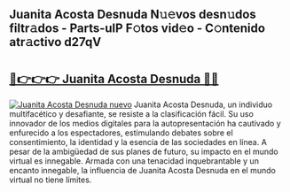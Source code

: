 ## Juanita Acosta Desnuda N𝚞𝚎vos desn𝚞dos filtr𝚊dos - Parts-ulP F𝚘tos vid𝚎o - C𝚘ntenido atr𝚊ctivo d27qV

# <h2><a href="http://mb9stk.tromn.icu/?c=Juanita+Acosta+Desnuda">🔗👉👉👉 Juanita Acosta Desnuda 🔗🔗</a></h2>

[![Juanita Acosta Desnuda nuevo](https://i.imgur.com/pEAQMta.gif)](http://mb9stk.tromn.icu/?c=Juanita+Acosta+Desnuda)
Juanita Acosta Desnuda, un individuo multifacético y desafiante, se resiste a la clasificación fácil. Su uso innovador de los medios digitales para la autopresentación ha cautivado y enfurecido a los espectadores, estimulando debates sobre el consentimiento, la identidad y la esencia de las sociedades en línea. A pesar de la ambigüedad de sus planes de futuro, su impacto en el mundo virtual es innegable. Armada con una tenacidad inquebrantable y un encanto innegable, la influencia de Juanita Acosta Desnuda en el mundo virtual no tiene límites.
